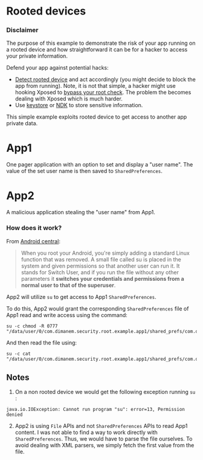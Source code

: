# Rooted devices

### Disclaimer
The purpose of this example to demonstrate the risk of your app running on a rooted device and how straightforward it can be for a hacker to access your private information.

Defend your app against potential hacks:
* [Detect rooted device](https://stackoverflow.com/questions/1101380/determine-if-running-on-a-rooted-device) and act accordingly (you might decide to block the app from running).
Note, it is not that simple, a hacker might use hooking Xposed to [bypass your root check](https://repo.xposed.info/module/com.devadvance.rootcloak2).
The problem the becomes dealing with Xposed which is much harder. 
* Use [keystore](https://developer.android.com/training/articles/keystore) or [NDK](https://medium.com/skyrise/android-applications-security-part-1-2782d73771e0) to store sensitive information.

This simple example exploits rooted device to get access to another app private data.

# App1
One pager application with an option to set and display a "user name".
The value of the set user name is then saved to `SharedPreferences`.

# App2
A malicious application stealing the "user name" from App1.

### How does it work?

From [Android central](https://www.androidcentral.com/root):
> When you root your Android, you're simply adding a standard Linux function that was removed. A small file called su is placed in the system and given permissions so that another user can run it. It stands for Switch User, and if you run the file without any other parameters it **switches your credentials and permissions from a normal user to that of the superuser**.

App2 will utilize `su` to get access to App1 `SharedPreferences`.

To do this, App2 would grant the corresponding `SharedPreferences` file of App1 read and write access using the command:

```
su -c chmod -R 0777 "/data/user/0/com.dimanem.security.root.example.app1/shared_prefs/com.dimanem.security.root.example.app1_preferences.xml"
```
 

And then read the file using:
```
su -c cat "/data/user/0/com.dimanem.security.root.example.app1/shared_prefs/com.dimanem.security.root.example.app1_preferences.xml"
```

## Notes
1. On a non rooted device we would get the following exception running `su` : 
```
java.io.IOException: Cannot run program "su": error=13, Permission denied
```

2. App2 is using `File` APIs and not `SharedPreferences` APIs to read App1 content. I was not able to find a way to work directly with `SharedPreferences`. Thus, we would have to parse the file ourselves. To avoid dealing with XML parsers, we simply fetch the first value from the file.

